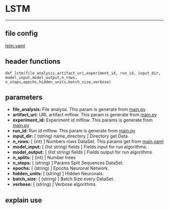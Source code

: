 # LSTM
---
## file config
[lstm.yaml](../Config/lstm.yaml)

## header functions

~~~
def lstm(file_analysis,artifact_uri,experiment_id, run_id, input_dir, model_input,model_output,n_rows,
n_steps,epochs,hidden_units,batch_size,verbose)
~~~
## parameters
*   **file_analysis:** File analyse. This param is generate from [main.py](../main.py)
*   **artifact_uri:** URL artifact mlflow. This param is generate from [main.py](../main.py)
*   **experiment_id:** Experiment id mlflow. This params is generate from [main.py](../main.py)
*   **run_id:** Run id mlflow. This param is generate from [main.py](../main.py)
*   **input_dir:** [ (string) name_directory ] Directory get Data.
*   **n_rows:** [ (int) ] Numbers rows DataSet. This params get from [main.yaml](main.yaml)
*   **model_input:** [ (list string) fields ] Fields input for run algorithms.
*   **model_output:** [ (list string) fields ] Fields output for run algorithms.
*   **n_splits:**  [ (int) ] Number trees
*   **n_steps:** [ (string) ] Params Split Sequences DataSet.
*   **epochs:** [ (string) ] Epochs Neuronal Network.
*   **hidden_units:** [ (string) ] Hidden Neuronals.
*   **batch_size:** [ (string) ] Batch Size every DataSet.
*   **verbose:** [ (string) ] Verbose algorithms.


## explain use

